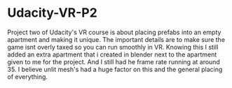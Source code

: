 # Udacity-VR-P2
Project two of Udacity's VR course is about placing prefabs into an empty apartment and making it unique. The important details are to make sure the game isnt overly taxed so you can run smoothly in VR. Knowing this I still added an extra apartment that i created in blender next to the apartment given to me for the project. And I still had he frame rate running at around 35. I believe unlit mesh's had a huge factor on this and the general placing of everything.
